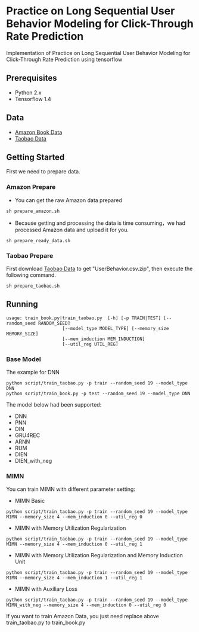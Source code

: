 # Practice on Long Sequential User Behavior Modeling for Click-Through Rate Prediction
Implementation of Practice on Long Sequential User Behavior Modeling for Click-Through Rate Prediction using tensorflow

## Prerequisites
- Python 2.x
- Tensorflow 1.4

## Data
- [Amazon Book Data](http://jmcauley.ucsd.edu/data/amazon/)<br/>
- [Taobao Data](https://tianchi.aliyun.com/dataset/dataDetail?dataId=649&userId=1)

## Getting Started
First we need to prepare data.<br/>

### Amazon Prepare
- You can get the raw Amazon data prepared<br/>
```
sh prepare_amazon.sh
```
- Because getting and processing the data is time consuming，we had processed Amazon data and upload it for you.<br/>
```
sh prepare_ready_data.sh
```

### Taobao Prepare
First download [Taobao Data](https://tianchi.aliyun.com/dataset/dataDetail?dataId=649&userId=1) 
to get "UserBehavior.csv.zip", then execute the following command.
```
sh prepare_taobao.sh
```

## Running
```
usage: train_book.py|train_taobao.py  [-h] [-p TRAIN|TEST] [--random_seed RANDOM_SEED]
                     [--model_type MODEL_TYPE] [--memory_size MEMORY_SIZE]
                     [--mem_induction MEM_INDUCTION]
                     [--util_reg UTIL_REG]
```


### Base Model
The example for DNN
```
python script/train_taobao.py -p train --random_seed 19 --model_type DNN
python script/train_book.py -p test --random_seed 19 --model_type DNN
```
The model below had been supported: 
- DNN 
- PNN 
- DIN
- GRU4REC
- ARNN
- RUM
- DIEN
- DIEN_with_neg

### MIMN
You can train MIMN with different parameter setting:<br/>
- MIMN Basic
```
python script/train_taobao.py -p train --random_seed 19 --model_type MIMN --memory_size 4 --mem_induction 0 --util_reg 0
```

- MIMN with Memory Utilization Regularization
```
python script/train_taobao.py -p train --random_seed 19 --model_type MIMN --memory_size 4 --mem_induction 0 --util_reg 1
```

- MIMN with Memory Utilization Regularization and Memory Induction Unit
```
python script/train_taobao.py -p train --random_seed 19 --model_type MIMN --memory_size 4 --mem_induction 1 --util_reg 1
```

- MIMN with Auxiliary Loss
```
python script/train_taobao.py -p train --random_seed 19 --model_type MIMN_with_neg --memory_size 4 --mem_induction 0 --util_reg 0
```
If you want to train Amazon Data, you just need replace above train_taobao.py to train_book.py


